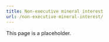 ```yaml
---
title: Non-executive mineral interest
url: /non-executive-mineral-interest/
---
```


This page is a placeholder.